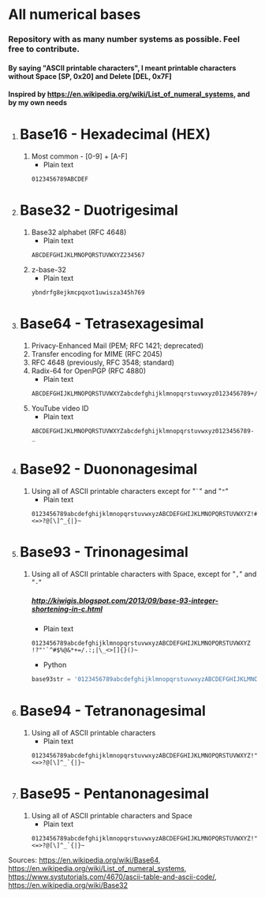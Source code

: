 # All numerical bases
### Repository with as many number systems as possible. Feel free to contribute.
#### By saying "ASCII printable characters", I meant printable characters without Space [SP, 0x20] and Delete [DEL, 0x7F]
#### Inspired by https://en.wikipedia.org/wiki/List_of_numeral_systems, and by my own needs
 
1. # Base16 - Hexadecimal (HEX)
    1. Most common - [0-9] + [A-F]
        * Plain text
        ```
        0123456789ABCDEF
        ```
1. # Base32 - Duotrigesimal
    1. Base32 alphabet (RFC 4648)
        * Plain text
        ```
        ABCDEFGHIJKLMNOPQRSTUVWXYZ234567
        ```
    1. z-base-32
        * Plain text
        ```
        ybndrfg8ejkmcpqxot1uwisza345h769
        ```

1. # Base64 - Tetrasexagesimal
    1. Privacy-Enhanced Mail (PEM; RFC 1421; deprecated)
    1. Transfer encoding for MIME (RFC 2045)
    1. RFC 4648 (previously, RFC 3548; standard)
    1. Radix-64 for OpenPGP (RFC 4880)
        * Plain text
        ```
        ABCDEFGHIJKLMNOPQRSTUVWXYZabcdefghijklmnopqrstuvwxyz0123456789+/=
        ```
    1. YouTube video ID
        * Plain text
        ```
        ABCDEFGHIJKLMNOPQRSTUVWXYZabcdefghijklmnopqrstuvwxyz0123456789-_
        ```

1. # Base92 - Duononagesimal
    1. Using all of ASCII printable characters except for "`` ` ``" and "`"`"
        * Plain text
        ```
        0123456789abcdefghijklmnopqrstuvwxyzABCDEFGHIJKLMNOPQRSTUVWXYZ!#$%&'()*+,-./:;<=>?@[\]^_{|}~ 
        ```
1. # Base93 - Trinonagesimal
    1. Using all of ASCII printable characters with Space, except for "`,`" and "`-`"
        ##### http://kiwigis.blogspot.com/2013/09/base-93-integer-shortening-in-c.html
        * Plain text
        ```
        0123456789abcdefghijklmnopqrstuvwxyzABCDEFGHIJKLMNOPQRSTUVWXYZ !?"'`^#$%@&*+=/.:;|\_<>[]{}()~
        ```
        * Python
        ```python
        base93str = '0123456789abcdefghijklmnopqrstuvwxyzABCDEFGHIJKLMNOPQRSTUVWXYZ !?"\'`^#$%@&*+=/.:;|\_<>[]{}()~'
        ```
1. # Base94 - Tetranonagesimal
    1. Using all of ASCII printable characters
        * Plain text
        ```
        0123456789abcdefghijklmnopqrstuvwxyzABCDEFGHIJKLMNOPQRSTUVWXYZ!"#$%&'()*+,-./:;<=>?@[\]^_`{|}~
        ```
1. # Base95 - Pentanonagesimal
    1. Using all of ASCII printable characters and Space
        * Plain text
        ```
        0123456789abcdefghijklmnopqrstuvwxyzABCDEFGHIJKLMNOPQRSTUVWXYZ!"#$%&'()*+,-./:;<=>?@[\]^_`{|}~ 
        ```


Sources:
https://en.wikipedia.org/wiki/Base64, https://en.wikipedia.org/wiki/List_of_numeral_systems, https://www.systutorials.com/4670/ascii-table-and-ascii-code/, https://en.wikipedia.org/wiki/Base32
